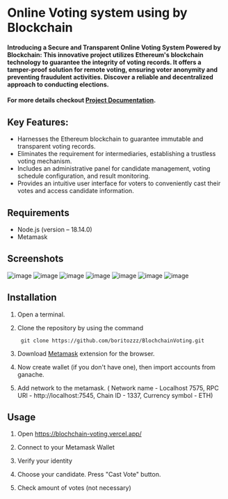 #  Online Voting system using by Blockchain

#### Introducing a Secure and Transparent Online Voting System Powered by Blockchain: This innovative project utilizes Ethereum's blockchain technology to guarantee the integrity of voting records. It offers a tamper-proof solution for remote voting, ensuring voter anonymity and preventing fraudulent activities. Discover a reliable and decentralized approach to conducting elections.
#### For more details checkout [Project Documentation](XXX).

## Key Features:
-  Harnesses the Ethereum blockchain to guarantee immutable and transparent voting records.
-  Eliminates the requirement for intermediaries, establishing a trustless voting mechanism.
-  Includes an administrative panel for candidate management, voting schedule configuration, and result monitoring.
-  Provides an intuitive user interface for voters to conveniently cast their votes and access candidate information.

## Requirements
- Node.js (version – 18.14.0)
- Metamask

## Screenshots
![image](https://github.com/boritozzz/BlochchainVoting/assets/79746063/3732e33a-8167-4fa6-a256-c401d7ba0c6a)
![image](https://github.com/boritozzz/BlochchainVoting/assets/79746063/248137a2-af90-45fd-ad0d-3dc87b3520bc)
![image](https://github.com/boritozzz/BlochchainVoting/assets/79746063/a96cd644-e7ef-4d76-b395-02100e941a7f)
![image](https://github.com/boritozzz/BlochchainVoting/assets/79746063/210b554e-995e-4a90-a36f-1385d57d1961)
![image](https://github.com/boritozzz/BlochchainVoting/assets/79746063/e229a939-dfd3-431b-9610-58f5e88702a6)
![image](https://github.com/boritozzz/BlochchainVoting/assets/79746063/c0a5cb3d-6214-4c2e-9409-f15f099d319d)
![image](https://github.com/boritozzz/BlochchainVoting/assets/79746063/5cc6ea0a-e9f4-4fb7-b62f-28212604fea0)



## Installation

1. Open a terminal.

2. Clone the repository by using the command
        
        git clone https://github.com/boritozzz/BlochchainVoting.git

   
3. Download [Metamask](https://metamask.io/download/) extension for the browser.

4. Now create wallet (if you don't have one), then import accounts from ganache.

5. Add network to the metamask. ( Network name - Localhost 7575, RPC URl - http://localhost:7545, Chain ID - 1337, Currency symbol - ETH)


## Usage

1. Open https://blochchain-voting.vercel.app/
   
3. Connect to your Metamask Wallet
   
4. Verify your identity

5. Choose your candidate. Press "Cast Vote" button.

6. Check amount of votes (not necessary)
